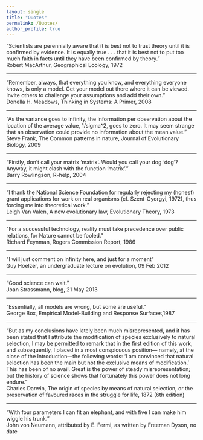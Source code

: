 ```yaml
---
layout: single
title: "Quotes"
permalink: /Quotes/
author_profile: true
---
```


“Scientists are perennially aware that it is best not to trust theory until it is confirmed by evidence. It is equally true . . . that it is best not to put too much faith in facts until they have been confirmed by theory.”  
Robert MacArthur, Geographical Ecology, 1972

***

“Remember, always, that everything you know, and everything everyone knows, is only a model. Get your model out there where it can be viewed. Invite others to challenge your assumptions and add their own.”  
Donella H. Meadows, Thinking in Systems: A Primer, 2008

***

“As the variance goes to infinity, the information per observation about the location of the average value, 1/sigma^2, goes to zero.  It may seem strange that an observation could provide no information about the mean value.”  
Steve Frank, The Common patterns in nature, Journal of Evolutionary Biology, 2009

***

“Firstly, don’t call your matrix ‘matrix’. Would you call your dog ‘dog’? Anyway, it might clash with the function ‘matrix’.”  
Barry Rowlingson, R-help, 2004

***

“I thank the National Science Foundation for regularly rejecting my (honest) grant applications for work on real organisms (cf. Szent-Gyorgyi, 1972), thus forcing me into theoretical work.”  
Leigh Van Valen, A new evolutionary law, Evolutionary Theory, 1973

***

"For a successful technology, reality must take precedence over public relations, for Nature cannot be fooled."  
Richard Feynman, Rogers Commission Report, 1986

***

"I will just comment on infinity here, and just for a moment"  
Guy Hoelzer, an undergraduate lecture on evolution, 09 Feb 2012

***

“Good science can wait.”  
Joan Strassmann, blog, 21 May 2013

***

“Essentially, all models are wrong, but some are useful.”  
George Box, Empirical Model-Building and Response Surfaces,1987

***

“But as my conclusions have lately been much misrepresented, and it has been stated that I attribute the modification of species exclusively to natural selection, I may be permitted to remark that in the first edition of this work, and subsequently, I placed in a most conspicuous position— namely, at the close of the Introduction—the following words: ‘I am convinced that natural selection has been the main but not the exclusive means of modification.’ This has been of no avail. Great is the power of steady misrepresentation; but the history of science shows that fortunately this power does not long endure.”  
Charles Darwin, The origin of species by means of natural selection, or the preservation of favoured races in the struggle for life, 1872 (6th edition)

***

“With four parameters I can fit an elephant, and with five I can make him wiggle his trunk.”  
John von Neumann, attributed by E. Fermi, as written by Freeman Dyson, no date
